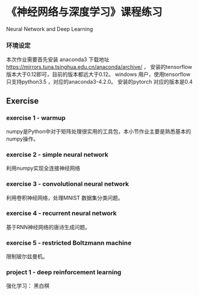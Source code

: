 # 《神经网络与深度学习》课程练习


Neural Network and Deep Learning

### 环境设定
本次作业需要首先安装 anaconda3 下载地址 https://mirrors.tuna.tsinghua.edu.cn/anaconda/archive/ ， 安装的tensorflow 版本大于0.12即可，目前的版本都远大于0.12。 windows 用户，使用tensorflow 只支持python3.5 ，对应的anaconda3-4.2.0。 安装的pytorch 对应的版本是0.4
## Exercise 

### exercise 1 - warmup
numpy是Python中对于矩阵处理很实用的工具包，本小节作业主要是熟悉基本的numpy操作。

### exercise 2 - simple neural network
利用numpy实现全连接神经网络

### exercise 3 - convolutional neural network
利用卷积神经网络，处理MNIST 数据集分类问题。

### exercise 4 - recurrent neural network
基于RNN神经网络的唐诗生成问题。
### exercise 5 - restricted Boltzmann machine
限制玻尔兹曼机。

### project 1 - deep reinforcement learning
强化学习： 黑白棋


